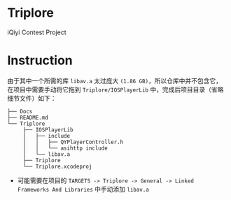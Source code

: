 # Triplore
iQiyi Contest Project

# Instruction
由于其中一个所需的库 `libav.a` 太过庞大 `(1.86 GB)`，所以仓库中并不包含它，在项目中需要手动将它拖到 `Triplore/IOSPlayerLib` 中，完成后项目目录（省略细节文件）如下：
```Java:
├── Docs
├── README.md
└── Triplore
     ├── IOSPlayerLib
     │   ├── include
     │   │   ├── QYPlayerController.h
     │   │   └── asihttp include
     │   └── libav.a
     ├── Triplore
     └── Triplore.xcodeproj
```  

* 可能需要在项目的 `TARGETS -> Triplore -> General -> Linked Frameworks And Libraries` 中手动添加 `libav.a`

